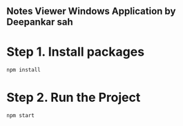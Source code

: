 ## Notes Viewer Windows Application by **Deepankar sah**

# Step 1. Install packages

```
npm install
```

# Step 2. Run the Project

```
npm start
```
